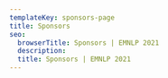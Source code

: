 ```yaml
---
templateKey: sponsors-page
title: Sponsors
seo:
  browserTitle: Sponsors | EMNLP 2021
  description: 
  title: Sponsors | EMNLP 2021
---
```




<!--
*If your organization would like to sponsor EMNLP or other conferences in the ACL family, please see [our sponsorship information booklet](files/Sponsorship-2020-booklet.pdf).*
-->
